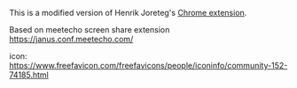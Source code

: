 This is a modified version of Henrik Joreteg's [Chrome extension](https://github.com/henrikjoreteg/getscreenmedia).

Based on meetecho screen share extension https://janus.conf.meetecho.com/

icon: https://www.freefavicon.com/freefavicons/people/iconinfo/community-152-74185.html
